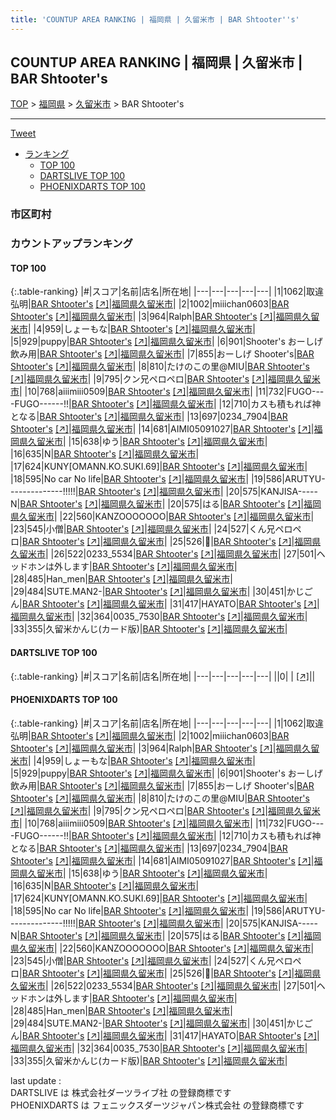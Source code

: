 ```yaml
---
title: 'COUNTUP AREA RANKING | 福岡県 | 久留米市 | BAR Shtooter''s'
---
```

## COUNTUP AREA RANKING | 福岡県 | 久留米市 | BAR Shtooter's

[TOP](/darts/rank/) > [福岡県](/darts/rank/福岡県/) > [久留米市](/darts/rank/福岡県/久留米市/) > BAR Shtooter's

___

<a href="https://twitter.com/share?ref_src=twsrc%5Etfw" data-text="COUNTUP AREA RANKING | 福岡県久留米市BAR Shtooter's" class="twitter-share-button" data-hashtags="DARTSLIVE,PHOENIXDARTS,darts,ダーツ" data-show-count="false">Tweet</a>

* [ランキング](#カウントアップランキング)
    * [TOP 100](#top-100)
    * [DARTSLIVE TOP 100](#dartslive-top-100)
    * [PHOENIXDARTS TOP 100](#phoenixdarts-top-100)

### 市区町村

<ul>

</ul>

### カウントアップランキング

#### TOP 100



{:.table-ranking}
|#|スコア|名前|店名|所在地|
|---|---|---|---|---|
|1|1062|<span class="rank-name-pd"><span class="pro-icon-pd"></span>取違 弘明</span>|<a href="/darts/rank/shops/91672.html">BAR Shtooter's</a> <a href="https://vs.phoenixdarts.com/jp/shop/shopDetailInfo/s_91672?s_seq=91672">[↗]</a>|<a href="/darts/rank/福岡県/久留米市">福岡県久留米市</a>|
|2|1002|<span class="rank-name-pd">miiichan0603</span>|<a href="/darts/rank/shops/91672.html">BAR Shtooter's</a> <a href="https://vs.phoenixdarts.com/jp/shop/shopDetailInfo/s_91672?s_seq=91672">[↗]</a>|<a href="/darts/rank/福岡県/久留米市">福岡県久留米市</a>|
|3|964|<span class="rank-name-pd">Ralph</span>|<a href="/darts/rank/shops/91672.html">BAR Shtooter's</a> <a href="https://vs.phoenixdarts.com/jp/shop/shopDetailInfo/s_91672?s_seq=91672">[↗]</a>|<a href="/darts/rank/福岡県/久留米市">福岡県久留米市</a>|
|4|959|<span class="rank-name-pd">しょーもな</span>|<a href="/darts/rank/shops/91672.html">BAR Shtooter's</a> <a href="https://vs.phoenixdarts.com/jp/shop/shopDetailInfo/s_91672?s_seq=91672">[↗]</a>|<a href="/darts/rank/福岡県/久留米市">福岡県久留米市</a>|
|5|929|<span class="rank-name-pd">puppy</span>|<a href="/darts/rank/shops/91672.html">BAR Shtooter's</a> <a href="https://vs.phoenixdarts.com/jp/shop/shopDetailInfo/s_91672?s_seq=91672">[↗]</a>|<a href="/darts/rank/福岡県/久留米市">福岡県久留米市</a>|
|6|901|<span class="rank-name-pd">Shooter&#x27;s おーしげ飲み用</span>|<a href="/darts/rank/shops/91672.html">BAR Shtooter's</a> <a href="https://vs.phoenixdarts.com/jp/shop/shopDetailInfo/s_91672?s_seq=91672">[↗]</a>|<a href="/darts/rank/福岡県/久留米市">福岡県久留米市</a>|
|7|855|<span class="rank-name-pd">おーしげ  Shooter&#x27;s</span>|<a href="/darts/rank/shops/91672.html">BAR Shtooter's</a> <a href="https://vs.phoenixdarts.com/jp/shop/shopDetailInfo/s_91672?s_seq=91672">[↗]</a>|<a href="/darts/rank/福岡県/久留米市">福岡県久留米市</a>|
|8|810|<span class="rank-name-pd">たけのこの里@MIU</span>|<a href="/darts/rank/shops/91672.html">BAR Shtooter's</a> <a href="https://vs.phoenixdarts.com/jp/shop/shopDetailInfo/s_91672?s_seq=91672">[↗]</a>|<a href="/darts/rank/福岡県/久留米市">福岡県久留米市</a>|
|9|795|<span class="rank-name-pd">クン兄ペロペロ</span>|<a href="/darts/rank/shops/91672.html">BAR Shtooter's</a> <a href="https://vs.phoenixdarts.com/jp/shop/shopDetailInfo/s_91672?s_seq=91672">[↗]</a>|<a href="/darts/rank/福岡県/久留米市">福岡県久留米市</a>|
|10|768|<span class="rank-name-pd">aiiimiii0509</span>|<a href="/darts/rank/shops/91672.html">BAR Shtooter's</a> <a href="https://vs.phoenixdarts.com/jp/shop/shopDetailInfo/s_91672?s_seq=91672">[↗]</a>|<a href="/darts/rank/福岡県/久留米市">福岡県久留米市</a>|
|11|732|<span class="rank-name-pd">FUGO----FUGO------!!</span>|<a href="/darts/rank/shops/91672.html">BAR Shtooter's</a> <a href="https://vs.phoenixdarts.com/jp/shop/shopDetailInfo/s_91672?s_seq=91672">[↗]</a>|<a href="/darts/rank/福岡県/久留米市">福岡県久留米市</a>|
|12|710|<span class="rank-name-pd">カスも積もれば神となる</span>|<a href="/darts/rank/shops/91672.html">BAR Shtooter's</a> <a href="https://vs.phoenixdarts.com/jp/shop/shopDetailInfo/s_91672?s_seq=91672">[↗]</a>|<a href="/darts/rank/福岡県/久留米市">福岡県久留米市</a>|
|13|697|<span class="rank-name-pd">0234_7904</span>|<a href="/darts/rank/shops/91672.html">BAR Shtooter's</a> <a href="https://vs.phoenixdarts.com/jp/shop/shopDetailInfo/s_91672?s_seq=91672">[↗]</a>|<a href="/darts/rank/福岡県/久留米市">福岡県久留米市</a>|
|14|681|<span class="rank-name-pd">AIMI05091027</span>|<a href="/darts/rank/shops/91672.html">BAR Shtooter's</a> <a href="https://vs.phoenixdarts.com/jp/shop/shopDetailInfo/s_91672?s_seq=91672">[↗]</a>|<a href="/darts/rank/福岡県/久留米市">福岡県久留米市</a>|
|15|638|<span class="rank-name-pd">ゆう</span>|<a href="/darts/rank/shops/91672.html">BAR Shtooter's</a> <a href="https://vs.phoenixdarts.com/jp/shop/shopDetailInfo/s_91672?s_seq=91672">[↗]</a>|<a href="/darts/rank/福岡県/久留米市">福岡県久留米市</a>|
|16|635|<span class="rank-name-pd">N</span>|<a href="/darts/rank/shops/91672.html">BAR Shtooter's</a> <a href="https://vs.phoenixdarts.com/jp/shop/shopDetailInfo/s_91672?s_seq=91672">[↗]</a>|<a href="/darts/rank/福岡県/久留米市">福岡県久留米市</a>|
|17|624|<span class="rank-name-pd">KUNY[OMANN.KO.SUKI.69]</span>|<a href="/darts/rank/shops/91672.html">BAR Shtooter's</a> <a href="https://vs.phoenixdarts.com/jp/shop/shopDetailInfo/s_91672?s_seq=91672">[↗]</a>|<a href="/darts/rank/福岡県/久留米市">福岡県久留米市</a>|
|18|595|<span class="rank-name-pd">No car No life</span>|<a href="/darts/rank/shops/91672.html">BAR Shtooter's</a> <a href="https://vs.phoenixdarts.com/jp/shop/shopDetailInfo/s_91672?s_seq=91672">[↗]</a>|<a href="/darts/rank/福岡県/久留米市">福岡県久留米市</a>|
|19|586|<span class="rank-name-pd">ARUTYU--------------!!!!!</span>|<a href="/darts/rank/shops/91672.html">BAR Shtooter's</a> <a href="https://vs.phoenixdarts.com/jp/shop/shopDetailInfo/s_91672?s_seq=91672">[↗]</a>|<a href="/darts/rank/福岡県/久留米市">福岡県久留米市</a>|
|20|575|<span class="rank-name-pd">KANJISA-----N</span>|<a href="/darts/rank/shops/91672.html">BAR Shtooter's</a> <a href="https://vs.phoenixdarts.com/jp/shop/shopDetailInfo/s_91672?s_seq=91672">[↗]</a>|<a href="/darts/rank/福岡県/久留米市">福岡県久留米市</a>|
|20|575|<span class="rank-name-pd">はる</span>|<a href="/darts/rank/shops/91672.html">BAR Shtooter's</a> <a href="https://vs.phoenixdarts.com/jp/shop/shopDetailInfo/s_91672?s_seq=91672">[↗]</a>|<a href="/darts/rank/福岡県/久留米市">福岡県久留米市</a>|
|22|560|<span class="rank-name-pd">KANZOOOOOOO</span>|<a href="/darts/rank/shops/91672.html">BAR Shtooter's</a> <a href="https://vs.phoenixdarts.com/jp/shop/shopDetailInfo/s_91672?s_seq=91672">[↗]</a>|<a href="/darts/rank/福岡県/久留米市">福岡県久留米市</a>|
|23|545|<span class="rank-name-pd">小僧</span>|<a href="/darts/rank/shops/91672.html">BAR Shtooter's</a> <a href="https://vs.phoenixdarts.com/jp/shop/shopDetailInfo/s_91672?s_seq=91672">[↗]</a>|<a href="/darts/rank/福岡県/久留米市">福岡県久留米市</a>|
|24|527|<span class="rank-name-pd">くん兄ペロペロ</span>|<a href="/darts/rank/shops/91672.html">BAR Shtooter's</a> <a href="https://vs.phoenixdarts.com/jp/shop/shopDetailInfo/s_91672?s_seq=91672">[↗]</a>|<a href="/darts/rank/福岡県/久留米市">福岡県久留米市</a>|
|25|526|<span class="rank-name-pd">🦟</span>|<a href="/darts/rank/shops/91672.html">BAR Shtooter's</a> <a href="https://vs.phoenixdarts.com/jp/shop/shopDetailInfo/s_91672?s_seq=91672">[↗]</a>|<a href="/darts/rank/福岡県/久留米市">福岡県久留米市</a>|
|26|522|<span class="rank-name-pd">0233_5534</span>|<a href="/darts/rank/shops/91672.html">BAR Shtooter's</a> <a href="https://vs.phoenixdarts.com/jp/shop/shopDetailInfo/s_91672?s_seq=91672">[↗]</a>|<a href="/darts/rank/福岡県/久留米市">福岡県久留米市</a>|
|27|501|<span class="rank-name-pd">ヘッドホンは外します</span>|<a href="/darts/rank/shops/91672.html">BAR Shtooter's</a> <a href="https://vs.phoenixdarts.com/jp/shop/shopDetailInfo/s_91672?s_seq=91672">[↗]</a>|<a href="/darts/rank/福岡県/久留米市">福岡県久留米市</a>|
|28|485|<span class="rank-name-pd">Han_men</span>|<a href="/darts/rank/shops/91672.html">BAR Shtooter's</a> <a href="https://vs.phoenixdarts.com/jp/shop/shopDetailInfo/s_91672?s_seq=91672">[↗]</a>|<a href="/darts/rank/福岡県/久留米市">福岡県久留米市</a>|
|29|484|<span class="rank-name-pd">SUTE.MAN2-</span>|<a href="/darts/rank/shops/91672.html">BAR Shtooter's</a> <a href="https://vs.phoenixdarts.com/jp/shop/shopDetailInfo/s_91672?s_seq=91672">[↗]</a>|<a href="/darts/rank/福岡県/久留米市">福岡県久留米市</a>|
|30|451|<span class="rank-name-pd">かじごん</span>|<a href="/darts/rank/shops/91672.html">BAR Shtooter's</a> <a href="https://vs.phoenixdarts.com/jp/shop/shopDetailInfo/s_91672?s_seq=91672">[↗]</a>|<a href="/darts/rank/福岡県/久留米市">福岡県久留米市</a>|
|31|417|<span class="rank-name-pd">HAYATO</span>|<a href="/darts/rank/shops/91672.html">BAR Shtooter's</a> <a href="https://vs.phoenixdarts.com/jp/shop/shopDetailInfo/s_91672?s_seq=91672">[↗]</a>|<a href="/darts/rank/福岡県/久留米市">福岡県久留米市</a>|
|32|364|<span class="rank-name-pd">0035_7530</span>|<a href="/darts/rank/shops/91672.html">BAR Shtooter's</a> <a href="https://vs.phoenixdarts.com/jp/shop/shopDetailInfo/s_91672?s_seq=91672">[↗]</a>|<a href="/darts/rank/福岡県/久留米市">福岡県久留米市</a>|
|33|355|<span class="rank-name-pd">久留米かんじ(カード版)</span>|<a href="/darts/rank/shops/91672.html">BAR Shtooter's</a> <a href="https://vs.phoenixdarts.com/jp/shop/shopDetailInfo/s_91672?s_seq=91672">[↗]</a>|<a href="/darts/rank/福岡県/久留米市">福岡県久留米市</a>|


#### DARTSLIVE TOP 100



{:.table-ranking}
|#|スコア|名前|店名|所在地|
|---|---|---|---|---|
||0|<span class="rank-name-dl"> </span>|<a href="/darts/rank/shops/.html"></a> <a href="">[↗]</a>|<a href="/darts/rank//"></a>|


#### PHOENIXDARTS TOP 100



{:.table-ranking}
|#|スコア|名前|店名|所在地|
|---|---|---|---|---|
|1|1062|<span class="rank-name-pd"><span class="pro-icon-pd"></span>取違 弘明</span>|<a href="/darts/rank/shops/91672.html">BAR Shtooter's</a> <a href="https://vs.phoenixdarts.com/jp/shop/shopDetailInfo/s_91672?s_seq=91672">[↗]</a>|<a href="/darts/rank/福岡県/久留米市">福岡県久留米市</a>|
|2|1002|<span class="rank-name-pd">miiichan0603</span>|<a href="/darts/rank/shops/91672.html">BAR Shtooter's</a> <a href="https://vs.phoenixdarts.com/jp/shop/shopDetailInfo/s_91672?s_seq=91672">[↗]</a>|<a href="/darts/rank/福岡県/久留米市">福岡県久留米市</a>|
|3|964|<span class="rank-name-pd">Ralph</span>|<a href="/darts/rank/shops/91672.html">BAR Shtooter's</a> <a href="https://vs.phoenixdarts.com/jp/shop/shopDetailInfo/s_91672?s_seq=91672">[↗]</a>|<a href="/darts/rank/福岡県/久留米市">福岡県久留米市</a>|
|4|959|<span class="rank-name-pd">しょーもな</span>|<a href="/darts/rank/shops/91672.html">BAR Shtooter's</a> <a href="https://vs.phoenixdarts.com/jp/shop/shopDetailInfo/s_91672?s_seq=91672">[↗]</a>|<a href="/darts/rank/福岡県/久留米市">福岡県久留米市</a>|
|5|929|<span class="rank-name-pd">puppy</span>|<a href="/darts/rank/shops/91672.html">BAR Shtooter's</a> <a href="https://vs.phoenixdarts.com/jp/shop/shopDetailInfo/s_91672?s_seq=91672">[↗]</a>|<a href="/darts/rank/福岡県/久留米市">福岡県久留米市</a>|
|6|901|<span class="rank-name-pd">Shooter&#x27;s おーしげ飲み用</span>|<a href="/darts/rank/shops/91672.html">BAR Shtooter's</a> <a href="https://vs.phoenixdarts.com/jp/shop/shopDetailInfo/s_91672?s_seq=91672">[↗]</a>|<a href="/darts/rank/福岡県/久留米市">福岡県久留米市</a>|
|7|855|<span class="rank-name-pd">おーしげ  Shooter&#x27;s</span>|<a href="/darts/rank/shops/91672.html">BAR Shtooter's</a> <a href="https://vs.phoenixdarts.com/jp/shop/shopDetailInfo/s_91672?s_seq=91672">[↗]</a>|<a href="/darts/rank/福岡県/久留米市">福岡県久留米市</a>|
|8|810|<span class="rank-name-pd">たけのこの里@MIU</span>|<a href="/darts/rank/shops/91672.html">BAR Shtooter's</a> <a href="https://vs.phoenixdarts.com/jp/shop/shopDetailInfo/s_91672?s_seq=91672">[↗]</a>|<a href="/darts/rank/福岡県/久留米市">福岡県久留米市</a>|
|9|795|<span class="rank-name-pd">クン兄ペロペロ</span>|<a href="/darts/rank/shops/91672.html">BAR Shtooter's</a> <a href="https://vs.phoenixdarts.com/jp/shop/shopDetailInfo/s_91672?s_seq=91672">[↗]</a>|<a href="/darts/rank/福岡県/久留米市">福岡県久留米市</a>|
|10|768|<span class="rank-name-pd">aiiimiii0509</span>|<a href="/darts/rank/shops/91672.html">BAR Shtooter's</a> <a href="https://vs.phoenixdarts.com/jp/shop/shopDetailInfo/s_91672?s_seq=91672">[↗]</a>|<a href="/darts/rank/福岡県/久留米市">福岡県久留米市</a>|
|11|732|<span class="rank-name-pd">FUGO----FUGO------!!</span>|<a href="/darts/rank/shops/91672.html">BAR Shtooter's</a> <a href="https://vs.phoenixdarts.com/jp/shop/shopDetailInfo/s_91672?s_seq=91672">[↗]</a>|<a href="/darts/rank/福岡県/久留米市">福岡県久留米市</a>|
|12|710|<span class="rank-name-pd">カスも積もれば神となる</span>|<a href="/darts/rank/shops/91672.html">BAR Shtooter's</a> <a href="https://vs.phoenixdarts.com/jp/shop/shopDetailInfo/s_91672?s_seq=91672">[↗]</a>|<a href="/darts/rank/福岡県/久留米市">福岡県久留米市</a>|
|13|697|<span class="rank-name-pd">0234_7904</span>|<a href="/darts/rank/shops/91672.html">BAR Shtooter's</a> <a href="https://vs.phoenixdarts.com/jp/shop/shopDetailInfo/s_91672?s_seq=91672">[↗]</a>|<a href="/darts/rank/福岡県/久留米市">福岡県久留米市</a>|
|14|681|<span class="rank-name-pd">AIMI05091027</span>|<a href="/darts/rank/shops/91672.html">BAR Shtooter's</a> <a href="https://vs.phoenixdarts.com/jp/shop/shopDetailInfo/s_91672?s_seq=91672">[↗]</a>|<a href="/darts/rank/福岡県/久留米市">福岡県久留米市</a>|
|15|638|<span class="rank-name-pd">ゆう</span>|<a href="/darts/rank/shops/91672.html">BAR Shtooter's</a> <a href="https://vs.phoenixdarts.com/jp/shop/shopDetailInfo/s_91672?s_seq=91672">[↗]</a>|<a href="/darts/rank/福岡県/久留米市">福岡県久留米市</a>|
|16|635|<span class="rank-name-pd">N</span>|<a href="/darts/rank/shops/91672.html">BAR Shtooter's</a> <a href="https://vs.phoenixdarts.com/jp/shop/shopDetailInfo/s_91672?s_seq=91672">[↗]</a>|<a href="/darts/rank/福岡県/久留米市">福岡県久留米市</a>|
|17|624|<span class="rank-name-pd">KUNY[OMANN.KO.SUKI.69]</span>|<a href="/darts/rank/shops/91672.html">BAR Shtooter's</a> <a href="https://vs.phoenixdarts.com/jp/shop/shopDetailInfo/s_91672?s_seq=91672">[↗]</a>|<a href="/darts/rank/福岡県/久留米市">福岡県久留米市</a>|
|18|595|<span class="rank-name-pd">No car No life</span>|<a href="/darts/rank/shops/91672.html">BAR Shtooter's</a> <a href="https://vs.phoenixdarts.com/jp/shop/shopDetailInfo/s_91672?s_seq=91672">[↗]</a>|<a href="/darts/rank/福岡県/久留米市">福岡県久留米市</a>|
|19|586|<span class="rank-name-pd">ARUTYU--------------!!!!!</span>|<a href="/darts/rank/shops/91672.html">BAR Shtooter's</a> <a href="https://vs.phoenixdarts.com/jp/shop/shopDetailInfo/s_91672?s_seq=91672">[↗]</a>|<a href="/darts/rank/福岡県/久留米市">福岡県久留米市</a>|
|20|575|<span class="rank-name-pd">KANJISA-----N</span>|<a href="/darts/rank/shops/91672.html">BAR Shtooter's</a> <a href="https://vs.phoenixdarts.com/jp/shop/shopDetailInfo/s_91672?s_seq=91672">[↗]</a>|<a href="/darts/rank/福岡県/久留米市">福岡県久留米市</a>|
|20|575|<span class="rank-name-pd">はる</span>|<a href="/darts/rank/shops/91672.html">BAR Shtooter's</a> <a href="https://vs.phoenixdarts.com/jp/shop/shopDetailInfo/s_91672?s_seq=91672">[↗]</a>|<a href="/darts/rank/福岡県/久留米市">福岡県久留米市</a>|
|22|560|<span class="rank-name-pd">KANZOOOOOOO</span>|<a href="/darts/rank/shops/91672.html">BAR Shtooter's</a> <a href="https://vs.phoenixdarts.com/jp/shop/shopDetailInfo/s_91672?s_seq=91672">[↗]</a>|<a href="/darts/rank/福岡県/久留米市">福岡県久留米市</a>|
|23|545|<span class="rank-name-pd">小僧</span>|<a href="/darts/rank/shops/91672.html">BAR Shtooter's</a> <a href="https://vs.phoenixdarts.com/jp/shop/shopDetailInfo/s_91672?s_seq=91672">[↗]</a>|<a href="/darts/rank/福岡県/久留米市">福岡県久留米市</a>|
|24|527|<span class="rank-name-pd">くん兄ペロペロ</span>|<a href="/darts/rank/shops/91672.html">BAR Shtooter's</a> <a href="https://vs.phoenixdarts.com/jp/shop/shopDetailInfo/s_91672?s_seq=91672">[↗]</a>|<a href="/darts/rank/福岡県/久留米市">福岡県久留米市</a>|
|25|526|<span class="rank-name-pd">🦟</span>|<a href="/darts/rank/shops/91672.html">BAR Shtooter's</a> <a href="https://vs.phoenixdarts.com/jp/shop/shopDetailInfo/s_91672?s_seq=91672">[↗]</a>|<a href="/darts/rank/福岡県/久留米市">福岡県久留米市</a>|
|26|522|<span class="rank-name-pd">0233_5534</span>|<a href="/darts/rank/shops/91672.html">BAR Shtooter's</a> <a href="https://vs.phoenixdarts.com/jp/shop/shopDetailInfo/s_91672?s_seq=91672">[↗]</a>|<a href="/darts/rank/福岡県/久留米市">福岡県久留米市</a>|
|27|501|<span class="rank-name-pd">ヘッドホンは外します</span>|<a href="/darts/rank/shops/91672.html">BAR Shtooter's</a> <a href="https://vs.phoenixdarts.com/jp/shop/shopDetailInfo/s_91672?s_seq=91672">[↗]</a>|<a href="/darts/rank/福岡県/久留米市">福岡県久留米市</a>|
|28|485|<span class="rank-name-pd">Han_men</span>|<a href="/darts/rank/shops/91672.html">BAR Shtooter's</a> <a href="https://vs.phoenixdarts.com/jp/shop/shopDetailInfo/s_91672?s_seq=91672">[↗]</a>|<a href="/darts/rank/福岡県/久留米市">福岡県久留米市</a>|
|29|484|<span class="rank-name-pd">SUTE.MAN2-</span>|<a href="/darts/rank/shops/91672.html">BAR Shtooter's</a> <a href="https://vs.phoenixdarts.com/jp/shop/shopDetailInfo/s_91672?s_seq=91672">[↗]</a>|<a href="/darts/rank/福岡県/久留米市">福岡県久留米市</a>|
|30|451|<span class="rank-name-pd">かじごん</span>|<a href="/darts/rank/shops/91672.html">BAR Shtooter's</a> <a href="https://vs.phoenixdarts.com/jp/shop/shopDetailInfo/s_91672?s_seq=91672">[↗]</a>|<a href="/darts/rank/福岡県/久留米市">福岡県久留米市</a>|
|31|417|<span class="rank-name-pd">HAYATO</span>|<a href="/darts/rank/shops/91672.html">BAR Shtooter's</a> <a href="https://vs.phoenixdarts.com/jp/shop/shopDetailInfo/s_91672?s_seq=91672">[↗]</a>|<a href="/darts/rank/福岡県/久留米市">福岡県久留米市</a>|
|32|364|<span class="rank-name-pd">0035_7530</span>|<a href="/darts/rank/shops/91672.html">BAR Shtooter's</a> <a href="https://vs.phoenixdarts.com/jp/shop/shopDetailInfo/s_91672?s_seq=91672">[↗]</a>|<a href="/darts/rank/福岡県/久留米市">福岡県久留米市</a>|
|33|355|<span class="rank-name-pd">久留米かんじ(カード版)</span>|<a href="/darts/rank/shops/91672.html">BAR Shtooter's</a> <a href="https://vs.phoenixdarts.com/jp/shop/shopDetailInfo/s_91672?s_seq=91672">[↗]</a>|<a href="/darts/rank/福岡県/久留米市">福岡県久留米市</a>|


<div class="footer border-top border-gray-light mt-5 pt-3 text-right text-gray">
    last update : <span style="font-weight: italic" id="foot_last_modified"></span><br />
    DARTSLIVE は 株式会社ダーツライブ社 の登録商標です<br />
    PHOENIXDARTS は フェニックスダーツジャパン株式会社 の登録商標です<br />
</div>

<script src="https://cdnjs.cloudflare.com/ajax/libs/jquery.tablesorter/2.31.3/js/jquery.tablesorter.min.js" integrity="sha512-qzgd5cYSZcosqpzpn7zF2ZId8f/8CHmFKZ8j7mU4OUXTNRd5g+ZHBPsgKEwoqxCtdQvExE5LprwwPAgoicguNg==" crossorigin="anonymous" referrerpolicy="no-referrer"></script>
<link rel="stylesheet" href="https://cdnjs.cloudflare.com/ajax/libs/jquery.tablesorter/2.31.3/css/theme.default.min.css" integrity="sha512-wghhOJkjQX0Lh3NSWvNKeZ0ZpNn+SPVXX1Qyc9OCaogADktxrBiBdKGDoqVUOyhStvMBmJQ8ZdMHiR3wuEq8+w==" crossorigin="anonymous" referrerpolicy="no-referrer" />
<script>
$(function() {
    $(".table-ranking").tablesorter({sortList:[[0, 0]]});
    $("#foot_last_modified").text(formatDate(new Date(document.lastModified), 'yyyy-MM-dd HH:mm:ss'));
});
</script>

<script async src="https://platform.twitter.com/widgets.js" charset="utf-8"></script>